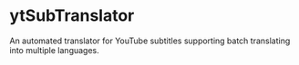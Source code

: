 # ytSubTranslator
An automated translator for YouTube subtitles supporting batch translating into multiple languages.
